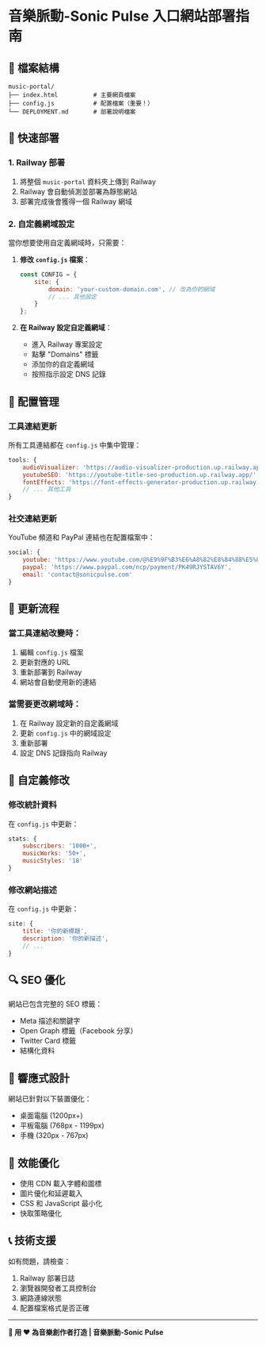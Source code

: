 # 音樂脈動-Sonic Pulse 入口網站部署指南

## 📁 檔案結構
```
music-portal/
├── index.html          # 主要網頁檔案
├── config.js           # 配置檔案（重要！）
└── DEPLOYMENT.md       # 部署說明檔案
```

## 🚀 快速部署

### 1. Railway 部署
1. 將整個 `music-portal` 資料夾上傳到 Railway
2. Railway 會自動偵測並部署為靜態網站
3. 部署完成後會獲得一個 Railway 網域

### 2. 自定義網域設定
當你想要使用自定義網域時，只需要：

1. **修改 `config.js` 檔案**：
   ```javascript
   const CONFIG = {
       site: {
           domain: 'your-custom-domain.com', // 改為你的網域
           // ... 其他設定
       }
   };
   ```

2. **在 Railway 設定自定義網域**：
   - 進入 Railway 專案設定
   - 點擊 "Domains" 標籤
   - 添加你的自定義網域
   - 按照指示設定 DNS 記錄

## 🔧 配置管理

### 工具連結更新
所有工具連結都在 `config.js` 中集中管理：

```javascript
tools: {
    audioVisualizer: 'https://audio-visualizer-production.up.railway.app/',
    youtubeSEO: 'https://youtube-title-seo-production.up.railway.app/',
    fontEffects: 'https://font-effects-generator-production.up.railway.app/',
    // ... 其他工具
}
```

### 社交連結更新
YouTube 頻道和 PayPal 連結也在配置檔案中：

```javascript
social: {
    youtube: 'https://www.youtube.com/@%E9%9F%B3%E6%A8%82%E8%84%88%E5%8B%95SonicPulse',
    paypal: 'https://www.paypal.com/ncp/payment/PK49RJYSTAV6Y',
    email: 'contact@sonicpulse.com'
}
```

## 📝 更新流程

### 當工具連結改變時：
1. 編輯 `config.js` 檔案
2. 更新對應的 URL
3. 重新部署到 Railway
4. 網站會自動使用新的連結

### 當需要更改網域時：
1. 在 Railway 設定新的自定義網域
2. 更新 `config.js` 中的網域設定
3. 重新部署
4. 設定 DNS 記錄指向 Railway

## 🎨 自定義修改

### 修改統計資料
在 `config.js` 中更新：
```javascript
stats: {
    subscribers: '1000+',
    musicWorks: '50+',
    musicStyles: '18'
}
```

### 修改網站描述
在 `config.js` 中更新：
```javascript
site: {
    title: '你的新標題',
    description: '你的新描述',
    // ...
}
```

## 🔍 SEO 優化

網站已包含完整的 SEO 標籤：
- Meta 描述和關鍵字
- Open Graph 標籤（Facebook 分享）
- Twitter Card 標籤
- 結構化資料

## 📱 響應式設計

網站已針對以下裝置優化：
- 桌面電腦 (1200px+)
- 平板電腦 (768px - 1199px)
- 手機 (320px - 767px)

## 🚀 效能優化

- 使用 CDN 載入字體和圖標
- 圖片優化和延遲載入
- CSS 和 JavaScript 最小化
- 快取策略優化

## 📞 技術支援

如有問題，請檢查：
1. Railway 部署日誌
2. 瀏覽器開發者工具控制台
3. 網路連線狀態
4. 配置檔案格式是否正確

---

**🎵 用 ❤️ 為音樂創作者打造 | 音樂脈動-Sonic Pulse**
